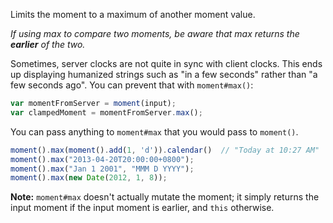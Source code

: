 Limits the moment to a maximum of another moment value.

*If using max to compare two moments, be aware that max returns the __earlier__ of the two.*

Sometimes, server clocks are not quite in sync with client clocks. This ends up displaying humanized strings such as "in a few seconds" rather than "a few seconds ago". You can prevent that with `moment#max()`:

```javascript
var momentFromServer = moment(input);
var clampedMoment = momentFromServer.max();
```

You can pass anything to `moment#max` that you would pass to `moment()`.

```javascript
moment().max(moment().add(1, 'd')).calendar()  // "Today at 10:27 AM"
moment().max("2013-04-20T20:00:00+0800");
moment().max("Jan 1 2001", "MMM D YYYY");
moment().max(new Date(2012, 1, 8));
```

**Note:** `moment#max` doesn't actually mutate the moment; it simply returns the input moment if the input moment is earlier, and `this` otherwise.
